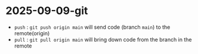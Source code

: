# 2025-09-09-git

- `push` : `git push origin main` will send code (branch `main`) to the remote(origin)
- `pull` : `git pull origin main` will bring down code from the branch in the remote


